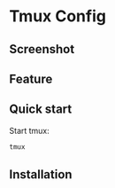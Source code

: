 # Tmux Config

## Screenshot

## Feature

## Quick start

Start tmux:

```bash
tmux
```

## Installation

